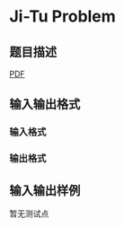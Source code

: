 # Ji-Tu Problem

## 题目描述

[problemUrl]: https://uva.onlinejudge.org/index.php?option=com_onlinejudge&Itemid=8&category=448&page=show_problem&problem=4249

[PDF](https://uva.onlinejudge.org/external/15/p1503.pdf)

## 输入输出格式

### 输入格式

### 输出格式

## 输入输出样例

暂无测试点

